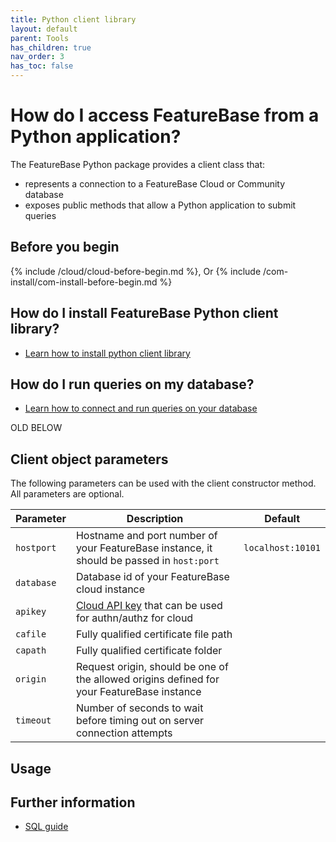 ```yaml
---
title: Python client library
layout: default
parent: Tools
has_children: true
nav_order: 3
has_toc: false
---
```


# How do I access FeatureBase from a Python application?

The FeatureBase Python package provides a client class that:
* represents a connection to a FeatureBase Cloud or Community database
* exposes public methods that allow a Python application to submit queries

## Before you begin

{% include /cloud/cloud-before-begin.md %}, Or
{% include /com-install/com-install-before-begin.md %}

## How do I install FeatureBase Python client library?

* [Learn how to install python client library](/docs/tools/python-client-library/python-client-install)

## How do I run queries on my database?

* [Learn how to connect and run queries on your database](/docs/tools/python-client-library/python-client-connect-query)


OLD BELOW


## Client object parameters

The following parameters can be used with the client constructor method. All parameters are optional.

| Parameter | Description | Default |
|---|---|---|
| `hostport` | Hostname and port number of your FeatureBase instance, it should be passed in `host:port` | `localhost:10101` |
| `database` | Database id of your FeatureBase cloud instance |  |
| `apikey` | [Cloud API key](https://api-docs-featurebase-cloud.redoc.ly/latest#operation/postKey) that can be used for authn/authz for cloud |  |
| `cafile` | Fully qualified certificate file path |  |
| `capath` | Fully qualified certificate folder |  |
| `origin` | Request origin, should be one of the allowed origins defined for your FeatureBase instance |  |
| `timeout` | Number of seconds to wait before timing out on server connection attempts |  |

## Usage




## Further information

* [SQL guide](/docs/sql-guide/sql-guide-home)
